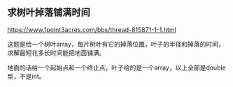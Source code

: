## 求树叶掉落铺满时间
https://www.1point3acres.com/bbs/thread-815871-1-1.html

这题是给一个树叶array，每片树叶有它的掉落位置，叶子的半径和掉落的时间，求解最短花多长时间能把地面铺满。

地面的话给一个起始点和一个终止点，叶子给的是一个array，以上全部是double型，不是int。

```py

```
